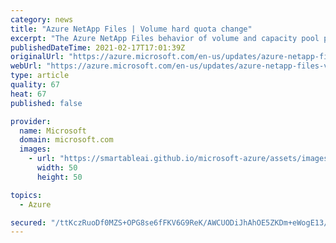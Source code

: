 ```yaml
---
category: news
title: "Azure NetApp Files | Volume hard quota change"
excerpt: "The Azure NetApp Files behavior of volume and capacity pool provisioning will change to a manual and controllable mechanism beginning March 15th, 2021. This means that application users will have more control over provisioned capacity pool space and associated cost. "
publishedDateTime: 2021-02-17T17:01:39Z
originalUrl: "https://azure.microsoft.com/en-us/updates/azure-netapp-files-volume-hard-quota-change/"
webUrl: "https://azure.microsoft.com/en-us/updates/azure-netapp-files-volume-hard-quota-change/"
type: article
quality: 67
heat: 67
published: false

provider:
  name: Microsoft
  domain: microsoft.com
  images:
    - url: "https://smartableai.github.io/microsoft-azure/assets/images/organizations/microsoft.com-50x50.jpg"
      width: 50
      height: 50

topics:
  - Azure

secured: "/ttKczRuoDf0MZS+OPG8se6fFKV6G9ReK/AWCUODiJhAhOE5ZKDm+eWogE13/RCjxFTF6cDuYq4CQho/Y2zpbfYdfs6tO31SzKJH/4V/4Uek5G9QVDiWNjibi6Va1/InKXWNiICzRexxh2iIajbSp4cl9uA1qvv+UUziHSMF2aqqpFW6+7W5QKYqzsezK7FnDbdeJhmOLySBzcF9VTNMsVYZjl0qXOWVIxOzIo/QhUesNfGu5yc4XiHMXA05rRmiKYOskmArw7npnJEHsHRPWZgCfumOi0Gf34p/wVrjUXOUXRNhz2/RSFuVSIPEtijP7BZwUgOMbBXE4jcH5zj79ih5uym/rngv060uz5nJ/rI=;fvDGzBCfy+Ehca1CpgBTvA=="
---
```


